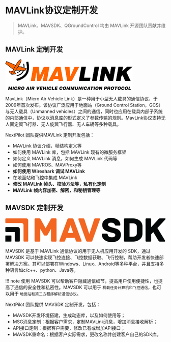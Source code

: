 # MAVLink协议定制开发

> MAVLink、MAVSDK、QGroundControl 均由 MAVLink 开源团队贡献并维护。

## MAVLink 定制开发

![](./mavlink.png)

MavLink（Micro Air Vehicle Link）是一种用于小型无人载具的通信协议，于2009年首次发布。该协议广泛应用于地面站（Ground Control Station，GCS）与无人载具（Unmanned vehicles）之间的通信，同时也应用在载具内部子系统的内部通信中，协议以消息库的形式定义了参数传输的规则。MavLink协议支持无人固定翼飞行器、无人旋翼飞行器、无人车辆等多种载具。

NextPilot 团队提供MAVLink 定制开发包括：

- MAVLink 协议介绍，帧结构定义等
- 如何使用 MAVLink 库，包括 MAVLink 现有的微服务框架
- 如何定义 MAVLink 消息，如何生成 MAVLink 代码等
- 如何使用 MAVROS、MAVProxy等
- **如何使用 Wireshark 调试 MAVLink**
- 在地面站和飞控中集成 MAVLink
- **修改 MAVLink 帧头、校验方法等，私有化定制**
- **MAVLink 帧内容加密、解密，和秘钥管理等**

## MAVSDK 定制开发

![](./mavsdk.png)

​MAVSDK 是基于 MAVLink 通信协议的用于无人机应用开发的 SDK，通过 MAVSDK 可以快速实现飞控连接、飞控数据获取、飞行控制，帮助开发者快速部署解决方案。​其可以部署在Windows、Linux、Android等多种平台，并且支持多种语言如c/c++、python、Java等。

!!! note
    使用 MAVSDK 可以帮助客户隐藏通信细节，提高用户使用便捷性，也提高了通信的安全性和私密性。MAVSDK 可以用于 `机载任务计算机和飞控通信`，也可以用于 `地面站和第三方程序解析通信协议`。

​NextPilot 团队提供 MAVSDK 定制开发，包括：

- MAVSDK开发环境搭建，生成动态库，以及如何使用等；
- MSG消息定制：根据客户需求，定制MAVLink消息，增加消息接收解析；
- API接口定制：根据客户需要，修改已有或增加API接口；
- MAVSDK重命名：根据客户实际需求，更改名称并创建客户自己的SDK库。
